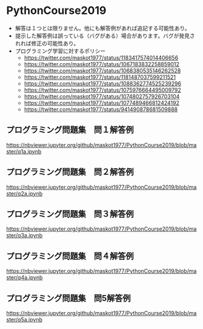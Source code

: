# PythonCourse2019

* 解答は１つとは限りません。他にも解答例があれば追記する可能性あり。
* 提示した解答例は誤っている（バグがある）場合があります。バグが発見されれば修正の可能性あり。
* プログラミング学習に対するポリシー
    * https://twitter.com/maskot1977/status/1183417574014406656
    * https://twitter.com/maskot1977/status/1067183832258859012
    * https://twitter.com/maskot1977/status/1068380535146262528
    * https://twitter.com/maskot1977/status/1181487037599211521
    * https://twitter.com/maskot1977/status/1088362774525239296
    * https://twitter.com/maskot1977/status/1075976664495009792
    * https://twitter.com/maskot1977/status/1074802757926703104
    * https://twitter.com/maskot1977/status/1077489466812424192
    * https://twitter.com/maskot1977/status/941490878681509888
    

## プログラミング問題集　問１解答例

https://nbviewer.jupyter.org/github/maskot1977/PythonCourse2019/blob/master/q1a.ipynb

## プログラミング問題集　問２解答例

https://nbviewer.jupyter.org/github/maskot1977/PythonCourse2019/blob/master/q2a.ipynb

## プログラミング問題集　問３解答例

https://nbviewer.jupyter.org/github/maskot1977/PythonCourse2019/blob/master/q3a.ipynb

## プログラミング問題集　問４解答例

https://nbviewer.jupyter.org/github/maskot1977/PythonCourse2019/blob/master/q4a.ipynb

## プログラミング問題集　問5解答例

https://nbviewer.jupyter.org/github/maskot1977/PythonCourse2019/blob/master/q5a.ipynb
